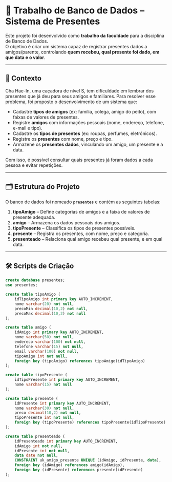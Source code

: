 # 📘 Trabalho de Banco de Dados – Sistema de Presentes  

Este projeto foi desenvolvido como **trabalho da faculdade** para a disciplina de Banco de Dados.  
O objetivo é criar um sistema capaz de registrar presentes dados a amigos/parente, controlando **quem recebeu, qual presente foi dado, em que data e o valor**.  

---

## 🎯 Contexto  
Cha Hae-In, uma caçadora de nível S, tem dificuldade em lembrar dos presentes que já deu para seus amigos e familiares. Para resolver esse problema, foi proposto o desenvolvimento de um sistema que:  

- Cadastre **tipos de amigos** (ex: família, colega, amigo do peito), com faixas de valores de presentes.  
- Registre **amigos** com informações pessoais (nome, endereço, telefone, e-mail e tipo).  
- Cadastre os **tipos de presentes** (ex: roupas, perfumes, eletrônicos).  
- Registre os **presentes** com nome, preço e tipo.  
- Armazene os **presentes dados**, vinculando um amigo, um presente e a data.  

Com isso, é possível consultar quais presentes já foram dados a cada pessoa e evitar repetições.  

---

## 🗂️ Estrutura do Projeto  

O banco de dados foi nomeado **`presentes`** e contém as seguintes tabelas:  

1. **tipoAmigo** – Define categorias de amigos e a faixa de valores de presente adequada.  
2. **amigo** – Armazena os dados pessoais dos amigos.  
3. **tipoPresente** – Classifica os tipos de presentes possíveis.  
4. **presente** – Registra os presentes, com nome, preço e categoria.  
5. **presenteado** – Relaciona qual amigo recebeu qual presente, e em qual data.  

---

## 🛠️ Scripts de Criação  

```sql
create database presentes;
use presentes;

create table tipoAmigo (
    idTipoAmigo int primary key AUTO_INCREMENT,
    nome varchar(20) not null,
    precoMin decimal(10,2) not null,
    precoMax decimal(10,2) not null
);

create table amigo (
    idAmigo int primary key AUTO_INCREMENT,
    nome varchar(50) not null,
    endereco varchar(100) not null,
    telefone varchar(15) not null,
    email varchar(100) not null,
    tipoAmigo int not null,
    foreign key (tipoAmigo) references tipoAmigo(idTipoAmigo)
);

create table tipoPresente (
    idTipoPresente int primary key AUTO_INCREMENT,
    nome varchar(15) not null
);

create table presente (
    idPresente int primary key AUTO_INCREMENT,
    nome varchar(30) not null,
    preco decimal(10,2) not null,
    tipoPresente int not null,
    foreign key (tipoPresente) references tipoPresente(idTipoPresente)
);

create table presenteado (
    idPresenteado int primary key AUTO_INCREMENT,
    idAmigo int not null,
    idPresente int not null,
    data date not null,
    CONSTRAINT uk_amigo_presente UNIQUE (idAmigo, idPresente, data),
    foreign key (idAmigo) references amigo(idAmigo),
    foreign key (idPresente) references presente(idPresente)
);
